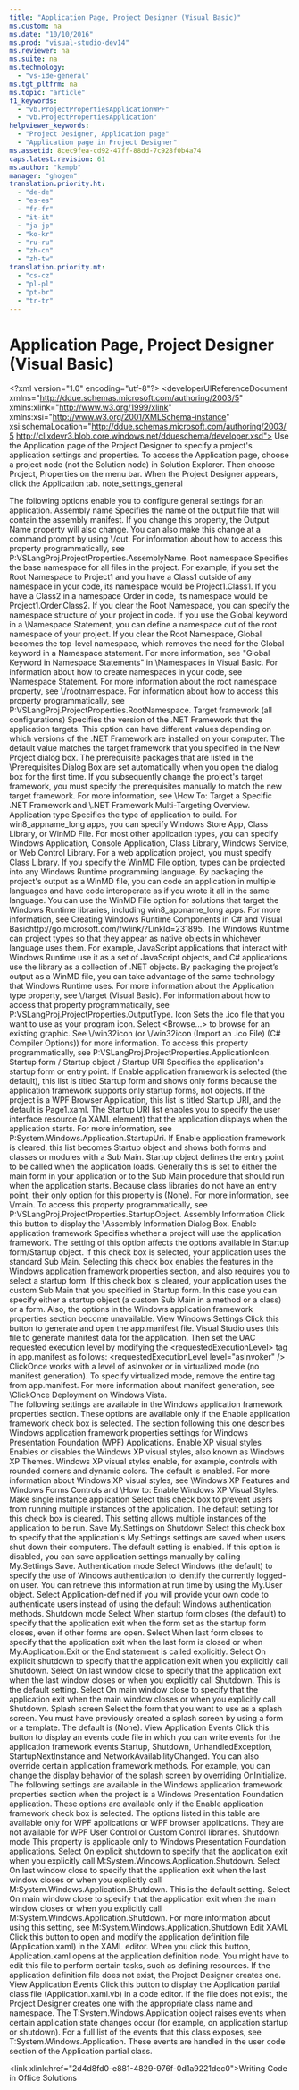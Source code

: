 ```yaml
---
title: "Application Page, Project Designer (Visual Basic)"
ms.custom: na
ms.date: "10/10/2016"
ms.prod: "visual-studio-dev14"
ms.reviewer: na
ms.suite: na
ms.technology: 
  - "vs-ide-general"
ms.tgt_pltfrm: na
ms.topic: "article"
f1_keywords: 
  - "vb.ProjectPropertiesApplicationWPF"
  - "vb.ProjectPropertiesApplication"
helpviewer_keywords: 
  - "Project Designer, Application page"
  - "Application page in Project Designer"
ms.assetid: 8cec9fea-cd92-47ff-88dd-7c928f0b4a74
caps.latest.revision: 61
ms.author: "kempb"
manager: "ghogen"
translation.priority.ht: 
  - "de-de"
  - "es-es"
  - "fr-fr"
  - "it-it"
  - "ja-jp"
  - "ko-kr"
  - "ru-ru"
  - "zh-cn"
  - "zh-tw"
translation.priority.mt: 
  - "cs-cz"
  - "pl-pl"
  - "pt-br"
  - "tr-tr"
---
```

# Application Page, Project Designer (Visual Basic)
\<?xml version="1.0" encoding="utf-8"?>
\<developerUIReferenceDocument xmlns="http://ddue.schemas.microsoft.com/authoring/2003/5" xmlns:xlink="http://www.w3.org/1999/xlink" xmlns:xsi="http://www.w3.org/2001/XMLSchema-instance" xsi:schemaLocation="http://ddue.schemas.microsoft.com/authoring/2003/5 http://clixdevr3.blob.core.windows.net/ddueschema/developer.xsd">
  <introduction>
    <para>Use the <ui>Application</ui> page of the Project Designer to specify a project's application settings and properties.</para>
    <para>To access the <ui>Application</ui> page, choose a project node (not the <ui>Solution</ui> node) in <ui>Solution Explorer</ui>. Then choose <ui>Project</ui>, <ui>Properties</ui> on the menu bar. When the Project Designer appears, click the <ui>Application</ui> tab.</para>
    <para>
      <token>note_settings_general</token>
    </para>
  </introduction>
  <section>
    <title>General Application Settings</title>
    <content>
      <para>The following options enable you to configure general settings for an application.</para>
      <definitionTable>
        <definedTerm>
          <ui>Assembly name</ui>
        </definedTerm>
        <definition>
          <para>Specifies the name of the output file that will contain the assembly manifest. If you change this property, the <ui>Output Name</ui> property will also change. You can also make this change at a command prompt by using \<link xlink:href="9f148c15-0909-4cb8-a2db-777f8a8b45ae">/out</link>. For information about how to access this property programmatically, see <codeEntityReference autoUpgrade="true">P:VSLangProj.ProjectProperties.AssemblyName</codeEntityReference>.</para>
        </definition>
        <definedTerm>
          <ui>Root namespace</ui>
        </definedTerm>
        <definition>
          <para>Specifies the base namespace for all files in the project. For example, if you set the <ui>Root Namespace</ui> to <codeInline>Project1</codeInline> and you have a <codeInline>Class1</codeInline> outside of any namespace in your code, its namespace would be <codeInline>Project1.Class1</codeInline>. If you have a <codeInline>Class2</codeInline> in a namespace <codeInline>Order</codeInline> in code, its namespace would be <codeInline>Project1.Order.Class2</codeInline>.</para>
          <para>If you clear the <ui>Root Namespace</ui>, you can specify the namespace structure of your project in code.</para>
          <alert class="note">
            <para>If you use the Global keyword in a \<link xlink:href="a31fbd95-9ace-4c3d-bbb1-51222a2272b2">Namespace Statement</link>, you can define a namespace out of the root namespace of your project. If you clear the <ui>Root Namespace</ui>, <languageKeyword>Global</languageKeyword> becomes the top-level namespace, which removes the need for the <languageKeyword>Global</languageKeyword> keyword in a <languageKeyword>Namespace</languageKeyword> statement. For more information, see "Global Keyword in Namespace Statements" in \<link xlink:href="cffac744-ab8c-4f1f-ba50-732c22ab4b88">Namespaces in Visual Basic</link>.</para>
          </alert>
          <para>For information about how to create namespaces in your code, see \<link xlink:href="a31fbd95-9ace-4c3d-bbb1-51222a2272b2">Namespace Statement</link>.</para>
          <para>For more information about the root namespace property, see \<link xlink:href="e9245edf-6bef-420d-a7c7-324117752783">/rootnamespace</link>.</para>
          <para>For information about how to access this property programmatically, see <codeEntityReference autoUpgrade="true">P:VSLangProj.ProjectProperties.RootNamespace</codeEntityReference>.</para>
        </definition>
        <definedTerm>
          <ui>Target framework (all configurations)</ui>
        </definedTerm>
        <definition>
          <para>Specifies the version of the .NET Framework that the application targets. This option can have different values depending on which versions of the .NET Framework are installed on your computer.</para>
          <para>The default value matches the target framework that you specified in the <ui>New Project</ui> dialog box.</para>
          <alert class="note">
            <para>The prerequisite packages that are listed in the \<link xlink:href="53ac863c-77a0-409b-91e5-7a4bd8b8474e">Prerequisites Dialog Box</link> are set automatically when you open the dialog box for the first time. If you subsequently change the project's target framework, you must specify the prerequisites manually to match the new target framework.</para>
          </alert>
          <para>For more information, see \<link xlink:href="dea62d25-3d1b-492e-a6cc-b5154489800a">How To: Target a Specific .NET Framework</link> and \<link xlink:href="b1702c33-0672-4ebc-b779-2b324d6ea880">.NET Framework Multi-Targeting Overview</link>.</para>
        </definition>
        <definedTerm>
          <ui>Application type</ui>
        </definedTerm>
        <definition>
          <para>Specifies the type of application to build. For <token>win8_appname_long</token> apps, you can specify <ui>Windows Store App</ui>, <ui>Class Library</ui>, or <ui>WinMD File</ui>. For most other application types, you can specify <ui>Windows Application</ui>, <ui>Console Application</ui>, <ui>Class Library</ui>, <ui>Windows Service</ui>, or <ui>Web Control Library</ui>.</para>
          <para>For a web application project, you must specify <ui>Class Library</ui>.</para>
          <para>If you specify the <ui>WinMD File</ui> option, types can be projected into any Windows Runtime programming language. By packaging the project's output as a WinMD file, you can code an application in multiple languages and have code interoperate as if you wrote it all in the same language. You can use the <ui>WinMD File</ui> option for solutions that target the Windows Runtime libraries, including <token>win8_appname_long</token> apps. For more information, see <externalLink><linkText>Creating Windows Runtime Components in C# and Visual Basic</linkText><linkUri>http://go.microsoft.com/fwlink/?LinkId=231895</linkUri></externalLink>.</para>
          <alert class="note">
            <para>The Windows Runtime can project types so that they appear as native objects in whichever language uses them. For example, JavaScript applications that interact with Windows Runtime use it as a set of JavaScript objects, and C# applications use the library as a collection of .NET objects. By packaging the project’s output as a WinMD file, you can take advantage of the same technology that Windows Runtime uses.</para>
          </alert>
          <para>For more information about the <ui>Application type</ui> property, see \<link xlink:href="e0954147-548b-461f-9c4b-a8f88845616c">/target (Visual Basic)</link>. For information about how to access that property programmatically, see <codeEntityReference autoUpgrade="true">P:VSLangProj.ProjectProperties.OutputType</codeEntityReference>.</para>
        </definition>
        <definedTerm>
          <ui>Icon</ui>
        </definedTerm>
        <definition>
          <para>Sets the .ico file that you want to use as your program icon. Select <ui>&lt;Browse...&gt;</ui> to browse for an existing graphic. See \<link xlink:href="aecaab01-9353-46c5-941c-6edabd4eff92">/win32icon</link> (or \<link xlink:href="756d9b6d-ab07-41b7-ba58-5bd88f711138">/win32icon (Import an .ico File) (C# Compiler Options)</link>) for more information. To access this property programmatically, see <codeEntityReference autoUpgrade="true">P:VSLangProj.ProjectProperties.ApplicationIcon</codeEntityReference>.</para>
        </definition>
        <definedTerm>
          <ui>Startup form / Startup object / Startup URI</ui>
        </definedTerm>
        <definition>
          <para>Specifies the application's startup form or entry point.</para>
          <para>If <ui>Enable application framework</ui> is selected (the default), this list is titled <ui>Startup form</ui> and shows only forms because the application framework supports only startup forms, not objects.</para>
          <para>If the project is a WPF Browser Application, this list is titled <ui>Startup URI</ui>, and the default is <ui>Page1.xaml</ui>. The <ui>Startup URI</ui> list enables you to specify the user interface resource (a XAML element) that the application displays when the application starts. For more information, see <codeEntityReference autoUpgrade="true">P:System.Windows.Application.StartupUri</codeEntityReference>.</para>
          <para>If <ui>Enable application framework</ui> is cleared, this list becomes <ui>Startup object</ui> and shows both forms and classes or modules with a <languageKeyword>Sub Main</languageKeyword>.</para>
          <para>
            <ui>Startup object</ui> defines the entry point to be called when the application loads. Generally this is set to either the main form in your application or to the <languageKeyword>Sub Main</languageKeyword> procedure that should run when the application starts. Because class libraries do not have an entry point, their only option for this property is <ui>(None)</ui>. For more information, see \<link xlink:href="83fc339d-6652-415d-b205-b5133319b5b0">/main</link>. To access this property programmatically, see <codeEntityReference autoUpgrade="true">P:VSLangProj.ProjectProperties.StartupObject</codeEntityReference>.</para>
        </definition>
        <definedTerm>
          <ui>Assembly Information</ui>
        </definedTerm>
        <definition>
          <para>Click this button to display the \<link xlink:href="8f1f6449-e03d-4a5b-9076-d3b1f84ada48">Assembly Information Dialog Box</link>.</para>
        </definition>
        <definedTerm>
          <ui>Enable application framework</ui>
        </definedTerm>
        <definition>
          <para>Specifies whether a project will use the application framework. The setting of this option affects the options available in <ui>Startup form</ui>/<ui>Startup object</ui>.</para>
          <para>If this check box is selected, your application uses the standard <languageKeyword>Sub Main</languageKeyword>. Selecting this check box enables the features in the <ui>Windows application framework properties</ui> section, and also requires you to select a startup form.</para>
          <para>If this check box is cleared, your application uses the custom <languageKeyword>Sub Main</languageKeyword> that you specified in <ui>Startup form</ui>. In this case you can specify either a startup object (a custom <languageKeyword>Sub Main</languageKeyword> in a method or a class) or a form. Also, the options in the <ui>Windows application framework properties</ui> section become unavailable.</para>
        </definition>
        <definedTerm>
          <ui>View Windows Settings</ui>
        </definedTerm>
        <definition>
          <para>Click this button to generate and open the app.manifest file. Visual Studio uses this file to generate manifest data for the application. Then set the UAC requested execution level by modifying the <languageKeyword>&lt;requestedExecutionLevel&gt;</languageKeyword> tag in app.manifest as follows:</para>
          <para>
            <codeInline>&lt;requestedExecutionLevel level="asInvoker" /&gt;</codeInline>
          </para>
          <para>ClickOnce works with a level of <codeInline>asInvoker</codeInline> or in virtualized mode (no manifest generation). To specify virtualized mode, remove the entire tag from app.manifest.</para>
          <para>For more information about manifest generation, see \<link xlink:href="b21a0ebc-0ff6-4f49-8993-7d1ad3f8cac2">ClickOnce Deployment on Windows Vista</link>.</para>
        </definition>
      </definitionTable>
    </content>
  </section>
  <section>
    <title>Windows Application Framework Properties</title>
    <content>
      <para>The following settings are available in the <ui>Windows application framework properties</ui> section. These options are available only if the <ui>Enable application framework</ui> check box is selected. The section following this one describes <ui>Windows application framework properties</ui> settings for Windows Presentation Foundation (WPF) Applications.</para>
      <definitionTable>
        <definedTerm>
          <ui>Enable XP visual styles</ui>
        </definedTerm>
        <definition>
          <para>Enables or disables the Windows XP visual styles, also known as <newTerm>Windows XP Themes</newTerm>. Windows XP visual styles enable, for example, controls with rounded corners and dynamic colors. The default is enabled. For more information about Windows XP visual styles, see \<legacyLink xlink:href="BC7FAB94-FCE9-4BF1-A8AD-A5837C91C3C0">Windows XP Features and Windows Forms Controls</legacyLink> and \<link xlink:href="0a038ade-31cf-4e56-9cfe-7a1e6b83b57f">How to: Enable Windows XP Visual Styles</link>.</para>
        </definition>
        <definedTerm>
          <ui>Make single instance application</ui>
        </definedTerm>
        <definition>
          <para>Select this check box to prevent users from running multiple instances of the application. The default setting for this check box is cleared. This setting allows multiple instances of the application to be run. </para>
        </definition>
        <definedTerm>
          <ui>Save My.Settings on Shutdown</ui>
        </definedTerm>
        <definition>
          <para>Select this check box to specify that the application's <languageKeyword>My.Settings</languageKeyword> settings are saved when users shut down their computers. The default setting is enabled. If this option is disabled, you can save application settings manually by calling <languageKeyword>My.Settings.Save</languageKeyword>.</para>
        </definition>
        <definedTerm>
          <ui>Authentication mode</ui>
        </definedTerm>
        <definition>
          <para>Select <ui>Windows</ui> (the default) to specify the use of Windows authentication to identify the currently logged-on user. You can retrieve this information at run time by using the <languageKeyword>My.User</languageKeyword> object. Select <ui>Application-defined</ui> if you will provide your own code to authenticate users instead of using the default Windows authentication methods. </para>
        </definition>
        <definedTerm>
          <ui>Shutdown mode</ui>
        </definedTerm>
        <definition>
          <para>Select <ui>When startup form closes</ui> (the default) to specify that the application exit when the form set as the startup form closes, even if other forms are open. Select <ui>When last form closes</ui> to specify that the application exit when the last form is closed or when <languageKeyword>My.Application.Exit</languageKeyword> or the <languageKeyword>End</languageKeyword> statement is called explicitly. </para>
          <para>Select <ui>On explicit shutdown</ui> to specify that the application exit when you explicitly call <languageKeyword>Shutdown</languageKeyword>.</para>
          <para>Select <ui>On last window close</ui> to specify that the application exit when the last window closes or when you explicitly call <languageKeyword>Shutdown</languageKeyword>. This is the default setting.</para>
          <para>Select <ui>On main window close</ui> to specify that the application exit when the main window closes or when you explicitly call <languageKeyword>Shutdown</languageKeyword>.</para>
        </definition>
        <definedTerm>
          <ui>Splash screen</ui>
        </definedTerm>
        <definition>
          <para>Select the form that you want to use as a splash screen. You must have previously created a splash screen by using a form or a template. The default is <ui>(None)</ui>.</para>
        </definition>
        <definedTerm>
          <ui>View Application Events</ui>
        </definedTerm>
        <definition>
          <para>Click this button to display an events code file in which you can write events for the application framework events <languageKeyword>Startup</languageKeyword>, <languageKeyword>Shutdown</languageKeyword>, <languageKeyword>UnhandledException</languageKeyword>, <languageKeyword>StartupNextInstance</languageKeyword> and <languageKeyword>NetworkAvailabilityChanged</languageKeyword>. You can also override certain application framework methods. For example, you can change the display behavior of the splash screen by overriding <languageKeyword>OnInitialize</languageKeyword>.</para>
        </definition>
      </definitionTable>
    </content>
    <sections>
      <section>
        <title>Windows Application Framework Properties for Windows Presentation Foundation (WPF) Applications</title>
        <content>
          <para>The following settings are available in the <ui>Windows application framework properties</ui> section when the project is a Windows Presentation Foundation application. These options are available only if the <ui>Enable application framework</ui> check box is selected. The options listed in this table are available only for WPF applications or WPF browser applications. They are not available for WPF User Control or Custom Control libraries.</para>
          <definitionTable>
            <definedTerm>
              <ui>Shutdown mode</ui>
            </definedTerm>
            <definition>
              <para>This property is applicable only to Windows Presentation Foundation applications.</para>
              <para>Select <ui>On explicit shutdown</ui> to specify that the application exit when you explicitly call <codeEntityReference autoUpgrade="true">M:System.Windows.Application.Shutdown</codeEntityReference>.</para>
              <para>Select <ui>On last window close</ui> to specify that the application exit when the last window closes or when you explicitly call <codeEntityReference autoUpgrade="true">M:System.Windows.Application.Shutdown</codeEntityReference>. This is the default setting.</para>
              <para>Select <ui>On main window close</ui> to specify that the application exit when the main window closes or when you explicitly call <codeEntityReference autoUpgrade="true">M:System.Windows.Application.Shutdown</codeEntityReference>.</para>
              <para>For more information about using this setting, see <codeEntityReference autoUpgrade="true">M:System.Windows.Application.Shutdown</codeEntityReference></para>
            </definition>
            <definedTerm>
              <ui>Edit XAML</ui>
            </definedTerm>
            <definition>
              <para>Click this button to open and modify the application definition file (Application.xaml) in the XAML editor. When you click this button, Application.xaml opens at the application definition node. You might have to edit this file to perform certain tasks, such as defining resources. If the application definition file does not exist, the Project Designer creates one.</para>
            </definition>
            <definedTerm>
              <ui>View Application Events</ui>
            </definedTerm>
            <definition>
              <para>Click this button to display the <languageKeyword>Application</languageKeyword> partial class file (Application.xaml.vb) in a code editor. If the file does not exist, the Project Designer creates one with the appropriate class name and namespace.</para>
              <para>The <codeEntityReference autoUpgrade="true">T:System.Windows.Application</codeEntityReference> object raises events when certain application state changes occur (for example, on application startup or shutdown). For a full list of the events that this class exposes, see <codeEntityReference autoUpgrade="true">T:System.Windows.Application</codeEntityReference>. These events are handled in the user code section of the <languageKeyword>Application</languageKeyword> partial class. </para>
            </definition>
          </definitionTable>
        </content>
      </section>
    </sections>
  </section>
  <relatedTopics>
    
\<link xlink:href="2d4d8fd0-e881-4829-976f-0d1a9221dec0">Writing Code in Office Solutions</link></relatedTopics>
</developerUIReferenceDocument>